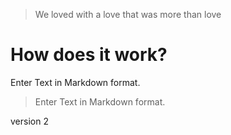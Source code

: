 > We loved with a love that was more than love

# How does it work?

Enter Text in Markdown format.

> Enter Text in Markdown format.

version 2
